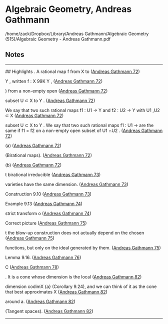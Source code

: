 # Algebraic Geometry, Andreas Gathmann
/home/zack/Dropbox/Library/Andreas Gathmann/Algebraic Geometry (515)/Algebraic Geometry - Andreas Gathmann.pdf
## Notes
<hr>
## Highlights
. A rational map f from X to (<a href="file:////home/zack/Dropbox/Library/Andreas Gathmann/Algebraic Geometry (515)/Algebraic Geometry - Andreas Gathmann.pdf#page=72" target="_blank">Andreas Gathmann 72</a>)</p>
Y , written f : X 99K Y , (<a href="file:////home/zack/Dropbox/Library/Andreas Gathmann/Algebraic Geometry (515)/Algebraic Geometry - Andreas Gathmann.pdf#page=72" target="_blank">Andreas Gathmann 72</a>)</p>
) from a non-empty open (<a href="file:////home/zack/Dropbox/Library/Andreas Gathmann/Algebraic Geometry (515)/Algebraic Geometry - Andreas Gathmann.pdf#page=72" target="_blank">Andreas Gathmann 72</a>)</p>
subset U ⊂ X to Y . (<a href="file:////home/zack/Dropbox/Library/Andreas Gathmann/Algebraic Geometry (515)/Algebraic Geometry - Andreas Gathmann.pdf#page=72" target="_blank">Andreas Gathmann 72</a>)</p>
We say that two such rational maps f1 : U1 → Y and f2 : U2 → Y with U1 ,U2 ⊂ X (<a href="file:////home/zack/Dropbox/Library/Andreas Gathmann/Algebraic Geometry (515)/Algebraic Geometry - Andreas Gathmann.pdf#page=72" target="_blank">Andreas Gathmann 72</a>)</p>
subset U ⊂ X to Y . We say that two such rational maps f1 : U1 → are the same if f1 = f2 on a non-empty open subset of U1 ∩U2 . (<a href="file:////home/zack/Dropbox/Library/Andreas Gathmann/Algebraic Geometry (515)/Algebraic Geometry - Andreas Gathmann.pdf#page=72" target="_blank">Andreas Gathmann 72</a>)</p>
(a) (<a href="file:////home/zack/Dropbox/Library/Andreas Gathmann/Algebraic Geometry (515)/Algebraic Geometry - Andreas Gathmann.pdf#page=72" target="_blank">Andreas Gathmann 72</a>)</p>
(Birational maps). (<a href="file:////home/zack/Dropbox/Library/Andreas Gathmann/Algebraic Geometry (515)/Algebraic Geometry - Andreas Gathmann.pdf#page=72" target="_blank">Andreas Gathmann 72</a>)</p>
(b) (<a href="file:////home/zack/Dropbox/Library/Andreas Gathmann/Algebraic Geometry (515)/Algebraic Geometry - Andreas Gathmann.pdf#page=72" target="_blank">Andreas Gathmann 72</a>)</p>
t birational irreducible (<a href="file:////home/zack/Dropbox/Library/Andreas Gathmann/Algebraic Geometry (515)/Algebraic Geometry - Andreas Gathmann.pdf#page=73" target="_blank">Andreas Gathmann 73</a>)</p>
varieties have the same dimension. (<a href="file:////home/zack/Dropbox/Library/Andreas Gathmann/Algebraic Geometry (515)/Algebraic Geometry - Andreas Gathmann.pdf#page=73" target="_blank">Andreas Gathmann 73</a>)</p>
Construction 9.10 (<a href="file:////home/zack/Dropbox/Library/Andreas Gathmann/Algebraic Geometry (515)/Algebraic Geometry - Andreas Gathmann.pdf#page=73" target="_blank">Andreas Gathmann 73</a>)</p>
Example 9.13 (<a href="file:////home/zack/Dropbox/Library/Andreas Gathmann/Algebraic Geometry (515)/Algebraic Geometry - Andreas Gathmann.pdf#page=74" target="_blank">Andreas Gathmann 74</a>)</p>
strict transform o (<a href="file:////home/zack/Dropbox/Library/Andreas Gathmann/Algebraic Geometry (515)/Algebraic Geometry - Andreas Gathmann.pdf#page=74" target="_blank">Andreas Gathmann 74</a>)</p>
Correct picture (<a href="file:////home/zack/Dropbox/Library/Andreas Gathmann/Algebraic Geometry (515)/Algebraic Geometry - Andreas Gathmann.pdf#page=75" target="_blank">Andreas Gathmann 75</a>)</p>
t the blow-up construction does not actually depend on the chosen (<a href="file:////home/zack/Dropbox/Library/Andreas Gathmann/Algebraic Geometry (515)/Algebraic Geometry - Andreas Gathmann.pdf#page=75" target="_blank">Andreas Gathmann 75</a>)</p>
functions, but only on the ideal generated by them. (<a href="file:////home/zack/Dropbox/Library/Andreas Gathmann/Algebraic Geometry (515)/Algebraic Geometry - Andreas Gathmann.pdf#page=75" target="_blank">Andreas Gathmann 75</a>)</p>
Lemma 9.16. (<a href="file:////home/zack/Dropbox/Library/Andreas Gathmann/Algebraic Geometry (515)/Algebraic Geometry - Andreas Gathmann.pdf#page=76" target="_blank">Andreas Gathmann 76</a>)</p>
C (<a href="file:////home/zack/Dropbox/Library/Andreas Gathmann/Algebraic Geometry (515)/Algebraic Geometry - Andreas Gathmann.pdf#page=78" target="_blank">Andreas Gathmann 78</a>)</p>
. It is a cone whose dimension is the local (<a href="file:////home/zack/Dropbox/Library/Andreas Gathmann/Algebraic Geometry (515)/Algebraic Geometry - Andreas Gathmann.pdf#page=82" target="_blank">Andreas Gathmann 82</a>)</p>
dimension codimX {a} (Corollary 9.24), and we can think of it as the cone that best approximates X (<a href="file:////home/zack/Dropbox/Library/Andreas Gathmann/Algebraic Geometry (515)/Algebraic Geometry - Andreas Gathmann.pdf#page=82" target="_blank">Andreas Gathmann 82</a>)</p>
around a. (<a href="file:////home/zack/Dropbox/Library/Andreas Gathmann/Algebraic Geometry (515)/Algebraic Geometry - Andreas Gathmann.pdf#page=82" target="_blank">Andreas Gathmann 82</a>)</p>
(Tangent spaces). (<a href="file:////home/zack/Dropbox/Library/Andreas Gathmann/Algebraic Geometry (515)/Algebraic Geometry - Andreas Gathmann.pdf#page=82" target="_blank">Andreas Gathmann 82</a>)</p><hr>
